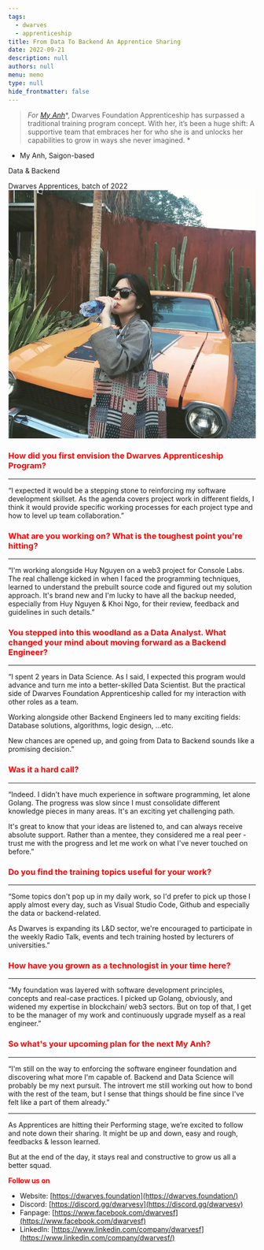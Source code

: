 ```yaml
---
tags: 
  - dwarves
  - apprenticeship
title: From Data To Backend An Apprentice Sharing
date: 2022-09-21
description: null
authors: null
menu: memo
type: null
hide_frontmatter: false
---
```

> *For *<span style='color:red'>*[My Anh](http://linkedin.com/in/anne-n-bb440116a)*</span>*, Dwarves Foundation Apprenticeship has surpassed a traditional training program concept. With her, it’s been a huge shift: A supportive team that embraces her for who she is and unlocks her capabilities to grow in ways she never imagined. *

- My Anh, Saigon-based

Data & Backend

Dwarves Apprentices, batch of 2022
![](assets/from-data-to-backend-an-apprentice-sharing_9b67e38d0c1276e257fa386d351c11a8_md5.webp)

### <span style='color:red'>How did you first envision the Dwarves Apprenticeship Program?</span>
---

“I expected it would be a stepping stone to reinforcing my software development skillset. As the agenda covers project work in different fields, I think it would provide specific working processes for each project type and how to level up team collaboration.”

### <span style='color:red'>What are you working on? What is the toughest point you're hitting?</span>
---

“I'm working alongside Huy Nguyen on a web3 project for Console Labs. The real challenge kicked in when I faced the programming techniques, learned to understand the prebuilt source code and figured out my solution approach. It's brand new and I'm lucky to have all the backup needed, especially from Huy Nguyen & Khoi Ngo, for their review, feedback and guidelines in such details.”

### <span style='color:red'>You stepped into this woodland as a Data Analyst. What changed your mind about moving forward as a Backend Engineer?</span>
---

“I spent 2 years in Data Science. As I said, I expected this program would advance and turn me into a better-skilled Data Scientist. But the practical side of Dwarves Foundation Apprenticeship called for my interaction with other roles as a team. 

Working alongside other Backend Engineers led to many exciting fields: Database solutions, algorithms, logic design, …etc. 

New chances are opened up, and going from Data to Backend sounds like a promising decision.”

### <span style='color:red'>Was it a hard call?</span>
---

“Indeed. I didn't have much experience in software programming, let alone Golang. The progress was slow since I must consolidate different knowledge pieces in many areas. It's an exciting yet challenging path.

It's great to know that your ideas are listened to, and can always receive absolute support. Rather than a mentee, they considered me a real peer - trust me with the progress and let me work on what I've never touched on before.”

### <span style='color:red'>Do you find the training topics useful for your work?</span>
---

“Some topics don't pop up in my daily work, so I'd prefer to pick up those I apply almost every day, such as Visual Studio Code, Github and especially the data or backend-related.

As Dwarves is expanding its L&D sector, we're encouraged to participate in the weekly Radio Talk, events and tech training hosted by lecturers of universities.”

### <span style='color:red'>**How have you grown as a technologist in your time here?**</span>
---

“My foundation was layered with software development principles, concepts and real-case practices. I picked up Golang, obviously, and widened my expertise in blockchain/ web3 sectors. But on top of that, I get to be the manager of my work and continuously upgrade myself as a real engineer.”

### <span style='color:red'>So what's your upcoming plan for the next My Anh?</span>
---

“I'm still on the way to enforcing the software engineer foundation and discovering what more I'm capable of. Backend and Data Science will probably be my next pursuit. The introvert me still working out how to bond with the rest of the team, but I sense that things should be fine since I've felt like a part of them already.”

---

As Apprentices are hitting their Performing stage, we’re excited to follow and note down their sharing. It might be up and down, easy and rough, feedbacks & lesson learned. 

But at the end of the day, it stays real and constructive to grow us all a better squad. 

<span style='color:red'>**Follow us on**</span>

* Website: [https://dwarves.foundation](https://dwarves.foundation/)
* Discord: [https://discord.gg/dwarvesv](https://discord.gg/dwarvesv)
* Fanpage: [https://www.facebook.com/dwarvesf](https://www.facebook.com/dwarvesf)
* LinkedIn: [https://www.linkedin.com/company/dwarvesf](https://www.linkedin.com/company/dwarvesf/)